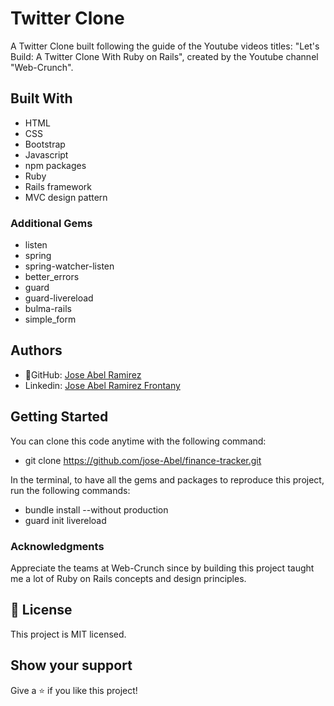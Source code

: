 # Twitter Clone

A Twitter Clone built following the guide of the Youtube videos titles: "Let's Build: A Twitter Clone With Ruby on Rails", created by the Youtube channel "Web-Crunch".

## Built With
- HTML
- CSS
- Bootstrap
- Javascript
- npm packages
- Ruby
- Rails framework
- MVC design pattern

### Additional Gems
- listen
- spring
- spring-watcher-listen
- better_errors
- guard
- guard-livereload
- bulma-rails
- simple_form


## Authors
- 👤GitHub: [Jose Abel Ramirez](https://github.com/jose-Abel)
- Linkedin: [Jose Abel Ramirez Frontany](https://www.linkedin.com/in/jose-abel-ramirez-frontany-7674a842/)


## Getting Started
You can clone this code anytime with the following command:
- git clone https://github.com/jose-Abel/finance-tracker.git

In the terminal, to have all the gems and packages to reproduce this project, run the following commands:

- bundle install --without production
- guard init livereload


### Acknowledgments
Appreciate the teams at Web-Crunch since by building this project taught me a lot of Ruby on Rails concepts and design principles.

## 📝 License
This project is MIT licensed.


## Show your support
Give a ⭐️ if you like this project!